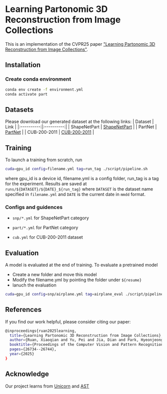 # Learning Partonomic 3D Reconstruction from Image Collections
This is an implementation of the CVPR25 paper ["Learning Partonomic 3D Reconstruction from Image Collections"](https://openaccess.thecvf.com/content/CVPR2025/papers/Ruan_Learning_Partonomic_3D_Reconstruction_from_Image_Collections_CVPR_2025_paper.pdf). 


## Installation
### Create conda environment
```bash
conda env create -f environment.yml
conda activate part
```
## Datasets
Please download our generated dataset at the following links:
| Dataset | Link |
|:----------:|:----------:|
| ShapeNetPart | [ShapeNetPart](https://huggingface.co/datasets/xiaoqian12/Partonomic/blob/main/ShapeNetPart.zip) |
| PartNet | [PartNet](https://huggingface.co/datasets/xiaoqian12/Partonomic/blob/main/PartNet.zip) |
| CUB-200-2011 | [CUB-200-2011](https://huggingface.co/datasets/xiaoqian12/Partonomic/blob/main/cub.zip) |
## Training
To launch a training from scratch, run
```bash
cuda=gpu_id config=filename.yml tag=run_tag ./script/pipeline.sh
```
where gpu_id is a device id, filename.yml is a config folder, run_tag is a tag for the experiment. 
Results are saved at ```runs/${DATASET}/${DATE}_${run_tag}``` where ```DATASET``` is the dataset name specified in ```filename.yml``` and ```DATE``` is the current date in ```mmdd``` format. 

### Configs and guidences
- ```snp/*.yml``` for ShapeNetPart category

- ```part/*.yml``` for PartNet category

- ```cub.yml``` for CUB-200-2011 dataset

## Evaluation
A model is evaluated at the end of training. To evaluate a pretrained model
- Create a new folder and move this model
- Modify the filename.yml by pointing the folder under ```${resume}```
- lanuch the evaluation
```bash
cuda=gpu_id config=snp/airplane.yml tag=airplane_eval ./script/pipeline.sh
```
## References
If you find our work helpful, please consider citing our paper:
```bash
@inproceedings{ruan2025learning,
  title={Learning Partonomic 3D Reconstruction from Image Collections},
  author={Ruan, Xiaoqian and Yu, Pei and Jia, Dian and Park, Hyeonjeong and Xiong, Peixi and Tang, Wei},
  booktitle={Proceedings of the Computer Vision and Pattern Recognition Conference},
  pages={26734--26744},
  year={2025}
}
```

## Acknowledge
Our project learns from [Unicorn](https://arxiv.org/pdf/2204.10310) and [AST](https://www.ecva.net/papers/eccv_2024/papers_ECCV/papers/03170.pdf)
